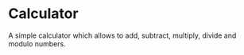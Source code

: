 # Calculator
A simple calculator which allows to add, subtract, multiply, divide and modulo numbers.
